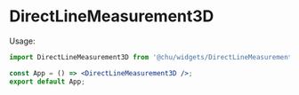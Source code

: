 # DirectLineMeasurement3D

Usage:

```jsx
import DirectLineMeasurement3D from '@chu/widgets/DirectLineMeasurement3D';

const App = () => <DirectLineMeasurement3D />;
export default App;
```
